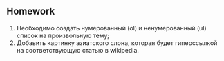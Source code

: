 ##  Homework

1. Необходимо создать нумерованный (ol) и ненумерованный (ul) список на произвольную тему;
2. Добавить картинку азиатского слона, которая будет гиперссылкой на соответствующую статью в wikipedia.